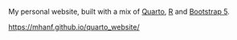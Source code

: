 
<!-- badges: start -->
<!-- badges: end -->

My personal website, built with a mix of [Quarto](https://quarto.org/), [R](https://www.r-project.org/) and [Bootstrap 5](https://getbootstrap.com/).

<https://mhanf.github.io/quarto_website/>

